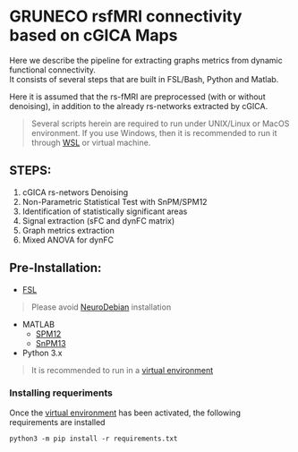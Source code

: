 # GRUNECO rsfMRI connectivity based on cGICA Maps
Here we describe the pipeline for extracting graphs metrics from  dynamic functional connectivity.  
It consists of several steps that are built in FSL/Bash, Python and Matlab.

Here it is assumed that the rs-fMRI are preprocessed (with or without denoising), in addition to the already rs-networks extracted by cGICA.
> Several scripts herein are required to run under UNIX/Linux or MacOS environment.
> If you use Windows, then it is recommended to run it through [WSL](https://ubuntu.com/tutorials/install-ubuntu-on-wsl2-on-windows-11-with-gui-support#1-overview) or virtual machine.

## **STEPS**:

1. cGICA rs-networs Denoising
2. Non-Parametric Statistical Test with SnPM/SPM12
3. Identification of statistically significant areas
4. Signal extraction (sFC and dynFC matrix)
5. Graph metrics extraction
6. Mixed ANOVA for dynFC


## Pre-Installation:

* [FSL](https://fsl.fmrib.ox.ac.uk/fsl/fslwiki)
> Please avoid [NeuroDebian](https://neuro.debian.net/) installation
* MATLAB
     - [SPM12](https://www.fil.ion.ucl.ac.uk/spm/software/spm12/)
     - [SnPM13](http://www.nisox.org/Software/SnPM13/)
* Python 3.x
> It is recommended to run in a [virtual environment](https://packaging.python.org/en/latest/guides/installing-using-pip-and-virtual-environments/)

### Installing requeriments
Once the [virtual environment](https://packaging.python.org/en/latest/guides/installing-using-pip-and-virtual-environments/) has been activated, the following requirements are installed
```
python3 -m pip install -r requirements.txt
```

